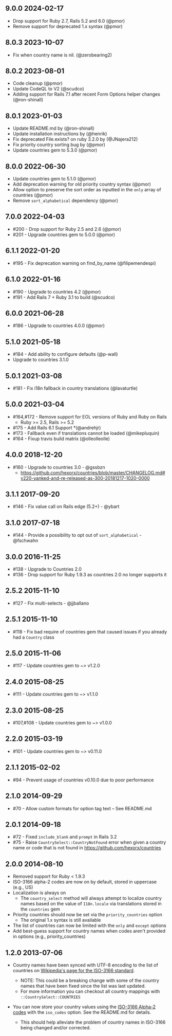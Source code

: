 ## 9.0.0 2024-02-17

* Drop support for Ruby 2.7, Rails 5.2 and 6.0 (@pmor)
* Remove support for deprecated 1.x syntax (@pmor)

## 8.0.3 2023-10-07

* Fix when country name is nil. (@zerobearing2)

## 8.0.2 2023-08-01

* Code cleanup (@pmor)
* Update CodeQL to V2 (@scudco)
* Adding support for Rails 7.1 after recent Form Options helper changes (@ron-shinall)

## 8.0.1 2023-01-03

* Update README.md by (@ron-shinall)
* Update installation instructions by (@henrik)
* Fix deprecated File.exists? on ruby 3.2.0 by (@JNajera212)
* Fix priority country sorting bug by (@pmor)
* Update countries gem to 5.3.0 (@pmor)

## 8.0.0 2022-06-30

* Update countries gem to 5.1.0 (@pmor)
* Add deprecation warning for old priority country syntax (@pmor)
* Allow option to preserve the sort order as inputted in the `only` array of countries (@pmor)
* Remove `sort_alphabetical` dependency (@pmor)

## 7.0.0 2022-04-03

 * #200 - Drop support for Ruby 2.5 and 2.6 (@pmor)
 * #201 - Upgrade countries gem to 5.0.0 (@pmor)

## 6.1.1 2022-01-20

  * #195 - Fix deprecation warning on find_by_name (@filipemendespi)

## 6.1.0 2022-01-16

  * #190 - Upgrade to countries 4.2 (@pmor)
  * #191 - Add Rails 7 + Ruby 3.1 to build (@scudco)

## 6.0.0 2021-06-28

  * #186 - Upgrade to countries 4.0.0 (@pmor)

## 5.1.0 2021-05-18

  * #184 - Add ability to configure defaults (@p-wall)
  * Upgrade to countries 3.1.0

## 5.0.1 2021-03-08

  * #181 - Fix i18n fallback in country translations (@lavaturtle)

## 5.0.0 2021-03-04

  * #164,#172 - Remove support for EOL versions of Ruby and Ruby on Rails
    * Ruby >= 2.5, Rails >= 5.2
  * #175 - Add Rails 6.1 Support *(@andrehjr)
  * #173 - Fallback even if translations cannot be loaded (@mikepluquin)
  * #164 - Fixup travis build matrix (@olleolleolle)

## 4.0.0 2018-12-20

  * #160 - Upgrade to countries 3.0 - @gssbzn
    * https://github.com/hexorx/countries/blob/master/CHANGELOG.md#v220-yanked-and-re-released-as-300-20181217-1020-0000

## 3.1.1 2017-09-20

  * #146 - Fix value call on Rails edge (5.2+) - @ybart

## 3.1.0 2017-07-18

  * #144 - Provide a possibility to opt out of `sort_alphabetical` - @fschwahn

## 3.0.0 2016-11-25

  * #138 - Upgrade to Countries 2.0
  * #136 - Drop support for Ruby 1.9.3 as countries 2.0 no longer supports it

## 2.5.2 2015-11-10

  * #127 - Fix multi-selects - @jjballano

## 2.5.1 2015-11-10

  * #118 - Fix bad require of countries gem that caused issues if you
           already had a `Country` class

## 2.5.0 2015-11-06

  * #117 - Update countries gem to ~> v1.2.0

## 2.4.0 2015-08-25

  * #111 - Update countries gem to ~> v1.1.0

## 2.3.0 2015-08-25

  * #107,#108 - Update countries gem to ~> v1.0.0

## 2.2.0 2015-03-19

  * #101 - Update countries gem to ~> v0.11.0

## 2.1.1 2015-02-02

  * #94 - Prevent usage of countries v0.10.0 due to poor performance

## 2.1.0 2014-09-29

  * #70 - Allow custom formats for option tag text – See README.md

## 2.0.1 2014-09-18

  * #72 - Fixed `include_blank` and `prompt` in Rails 3.2
  * #75 - Raise `CountrySelect::CountryNotFound` error when given a country
    name or code that is not found in https://github.com/hexorx/countries

## 2.0.0 2014-08-10

  * Removed support for Ruby < 1.9.3
  * ISO-3166 alpha-2 codes are now on by default, stored in uppercase
    (e.g., US)
  * Localization is always on
    * The `country_select` method will always attempt to localize
      country names based on the value of `I18n.locale` via translations
      stored in the `countries` gem
  * Priority countries should now be set via the `priority_countries` option
    * The original 1.x syntax is still available
  * The list of countries can now be limited with the `only` and
    `except` options
  * Add best-guess support for country names when codes aren't provided
    in options (e.g., priority_countries)

## 1.2.0 2013-07-06

  * Country names have been synced with UTF-8 encoding to the list of
    countries on [Wikipedia's page for the ISO-3166 standard](https://en.wikipedia.org/wiki/ISO_3166-1).
    * NOTE: This could be a breaking change with some of the country
      names that have been fixed since the list was last updated.
    * For more information you can checkout all country mappings with
      `::CountrySelect::COUNTRIES`

  * You can now store your country values using the
    [ISO-3166 Alpha-2 codes](https://en.wikipedia.org/wiki/ISO_3166-1_alpha-2)
    with the `iso_codes` option. See the README.md for details.
    * This should help alleviate the problem of country names
      in ISO-3166 being changed and/or corrected.
